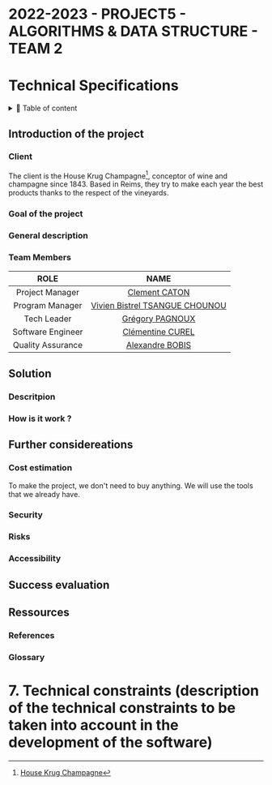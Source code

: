 # 2022-2023 - PROJECT5 - ALGORITHMS & DATA STRUCTURE - TEAM 2

# Technical Specifications

<details>

<summary>📖 Table of content</summary>

- [2022-2023 - PROJECT5 - ALGORITHMS \& DATA STRUCTURE - TEAM 2](#2022-2023---project5---algorithms--data-structure---team-2)
- [Technical Specifications](#technical-specifications)
  - [Introduction of the project](#introduction-of-the-project)
    - [Client](#client)
    - [Goal of the project](#goal-of-the-project)
    - [General description](#general-description)
    - [Team Members](#team-members)
  - [Solution](#solution)
    - [Descritpion](#descritpion)
    - [How is it work ?](#how-is-it-work-)
  - [Further considereations](#further-considereations)
    - [Cost estimation](#cost-estimation)
    - [Security](#security)
    - [Risks](#risks)
    - [Accessibility](#accessibility)
  - [Success evaluation](#success-evaluation)
  - [Ressources](#ressources)
    - [References](#references)
    - [Glossary](#glossary)
- [7. Technical constraints (description of the technical constraints to be taken into account in the development of the software)](#7-technical-constraints-description-of-the-technical-constraints-to-be-taken-into-account-in-the-development-of-the-software)

</details>

## Introduction of the project

### Client

The client is the House Krug Champagne[^1], conceptor of wine and champagne since 1843. Based in Reims, they try to make each year the best products thanks to the respect of the vineyards.

### Goal of the project

### General description

### Team Members

| ROLE | NAME |
| :-: | :-: |
| Project Manager | [Clement CATON](https://github.com/ClementCaton) |
| Program Manager | [Vivien Bistrel TSANGUE CHOUNOU](https://github.com/Bistrel2002) |
| Tech Leader | [Grégory PAGNOUX](https://github.com/Gregory-Pagnoux) |
| Software Engineer | [Clémentine CUREL](https://github.com/Clementine951) |
| Quality Assurance | [Alexandre BOBIS](https://github.com/AlexandreBobis) |

## Solution

### Descritpion

### How is it work ?

## Further considereations

### Cost estimation

To make the project, we don't need to buy anything. We will use the tools that we already have.

### Security

### Risks

### Accessibility

## Success evaluation

## Ressources

### References

[^1]: [House Krug Champagne](https://www.krug.com/fr/la-maison-krug)

### Glossary
# 7. Technical constraints (description of the technical constraints to be taken into account in the development of the software)